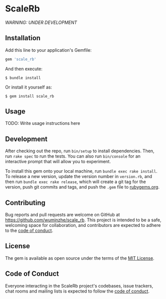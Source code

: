 # ScaleRb

*WARNING: UNDER DEVELOPMENT*

## Installation

Add this line to your application's Gemfile:

```ruby
gem 'scale_rb'
```

And then execute:

    $ bundle install

Or install it yourself as:

    $ gem install scale_rb

## Usage

TODO: Write usage instructions here

## Development

After checking out the repo, run `bin/setup` to install dependencies. Then, run `rake spec` to run the tests. You can also run `bin/console` for an interactive prompt that will allow you to experiment.

To install this gem onto your local machine, run `bundle exec rake install`. To release a new version, update the version number in `version.rb`, and then run `bundle exec rake release`, which will create a git tag for the version, push git commits and tags, and push the `.gem` file to [rubygems.org](https://rubygems.org).

## Contributing

Bug reports and pull requests are welcome on GitHub at https://github.com/wuminzhe/scale_rb. This project is intended to be a safe, welcoming space for collaboration, and contributors are expected to adhere to the [code of conduct](https://github.com/wuminzhe/scale_rb/blob/master/CODE_OF_CONDUCT.md).


## License

The gem is available as open source under the terms of the [MIT License](https://opensource.org/licenses/MIT).

## Code of Conduct

Everyone interacting in the ScaleRb project's codebases, issue trackers, chat rooms and mailing lists is expected to follow the [code of conduct](https://github.com/[USERNAME]/scale_rb/blob/master/CODE_OF_CONDUCT.md).

